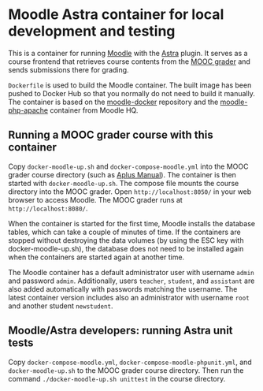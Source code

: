 # Moodle Astra container for local development and testing

This is a container for running [Moodle](https://moodle.org/) with the
[Astra](https://github.com/apluslms/moodle-mod_astra/) plugin.
It serves as a course frontend that retrieves course contents from
the [MOOC grader](https://github.com/apluslms/mooc-grader) and
sends submissions there for grading.

`Dockerfile` is used to build the Moodle container. The built image has been
pushed to Docker Hub so that you normally do not need to build it manually.
The container is based on the [moodle-docker](https://github.com/moodlehq/moodle-docker)
repository and the [moodle-php-apache](https://github.com/moodlehq/moodle-php-apache) container
from Moodle HQ.

## Running a MOOC grader course with this container

Copy `docker-moodle-up.sh` and `docker-compose-moodle.yml` into the MOOC grader
course directory (such as [Aplus Manual](https://github.com/apluslms/aplus-manual)).
The container is then started with `docker-moodle-up.sh`. The compose file
mounts the course directory into the MOOC grader. Open `http://localhost:8050/`
in your web browser to access Moodle. The MOOC grader runs at
`http://localhost:8080/`.

When the container is started for the first time, Moodle installs
the database tables, which can take a couple of minutes of time.
If the containers are stopped without destroying the data volumes
(by using the ESC key with docker-moodle-up.sh), the database does
not need to be installed again when the containers are started again
at another time.

The Moodle container has a default administrator user with
username `admin` and password `admin`. Additionally, users `teacher`,
`student`, and `assistant` are also added automatically with passwords
matching the username. The latest container version includes also
an administrator with username `root` and another student `newstudent`.


## Moodle/Astra developers: running Astra unit tests

Copy `docker-compose-moodle.yml`, `docker-compose-moodle-phpunit.yml`, and
`docker-moodle-up.sh` to the MOOC grader course directory. Then run the command
`./docker-moodle-up.sh unittest` in the course directory.

